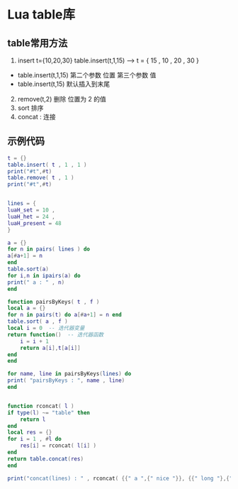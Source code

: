 # Lua table库

## table常用方法

1. insert t={10,20,30} table.insert(t,1,15) --> t = { 15 , 10 , 20 , 30 }
  * table.insert(t,1,15) 第二个参数 位置 第三个参数 值
  * table.insert(t,15) 默认插入到末尾
2. remove(t,2) 删除 位置为 2 的值
3. sort 排序
4. concat : 连接

## 示例代码

``` Lua
t = {}
table.insert( t , 1 , 1 )
print("#t",#t)
table.remove( t , 1 )
print("#t",#t)


lines = {
luaH_set = 10 ,
luaH_het = 24 ,
luaH_present = 48
}

a = {}
for n in pairs( lines ) do
a[#a+1] = n
end
table.sort(a)
for i,n in ipairs(a) do
print(" a : " , n)
end

function pairsByKeys( t , f )
local a = {}
for n in pairs(t) do a[#a+1] = n end
table.sort( a , f )
local i = 0  -- 迭代器变量
return function()  -- 迭代器函数
    i = i + 1
    return a[i],t[a[i]]
end
end

for name, line in pairsByKeys(lines) do
print( "pairsByKeys : ", name , line)
end


function rconcat( l )
if type(l) ~= "table" then
    return l
end
local res = {}
for i = 1 , #l do
    res[i] = rconcat( l[i] )
end
return table.concat(res)
end

print("concat(lines) : " , rconcat( {{" a ",{" nice "}}, {{" long "},{" list "}}} )
```